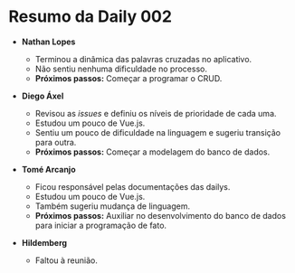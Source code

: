 # Resumo da Daily 002

- **Nathan Lopes**
  - Terminou a dinâmica das palavras cruzadas no aplicativo.
  - Não sentiu nenhuma dificuldade no processo.
  - **Próximos passos:** Começar a programar o CRUD.

- **Diego Áxel**
  - Revisou as *issues* e definiu os níveis de prioridade de cada uma.
  - Estudou um pouco de Vue.js.
  - Sentiu um pouco de dificuldade na linguagem e sugeriu transição para outra.
  - **Próximos passos:** Começar a modelagem do banco de dados.

- **Tomé Arcanjo**
  - Ficou responsável pelas documentações das dailys.
  - Estudou um pouco de Vue.js.
  - Também sugeriu mudança de linguagem.
  - **Próximos passos:** Auxiliar no desenvolvimento do banco de dados para iniciar a programação de fato.

- **Hildemberg**
  - Faltou à reunião.
